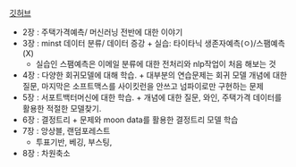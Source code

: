 [깃허브](https://github.com/rickiepark/handson-ml3)

- 2장 : 주택가격예측/ 머신러닝 전반에 대한 이야기
- 3장 : minst 데이터 분류/ 데이터 증강 + 실습: 타이타닉 생존자예측(ㅇ)/스팸예측(X)
  - 실습인 스팸예측은 이메일 분류에 대한 전처리와 nlp작업이 처음 해보는 것
- 4장 : 다양한 회귀모델에 대해 학습. + 대부분의 연습문제는 회귀 모델 개념에 대한 질문, 마지막은 소프트맥스를 사이킷런을 안쓰고 넘파이로만 구현하는 문제
- 5장 : 서포트백터머신에 대한 학습. + 개념에 대한 질문, 와인, 주택가격 데이터를 활용한 적절한 모델찾기. 
- 6장 : 결정트리 + 문제와 moon data를 활용한 결정트리 모델 학습
- 7장 : 앙상블, 랜덤포레스트
  - 투표기반, 베깅, 부스팅, 
- 8장 : 차원축소 